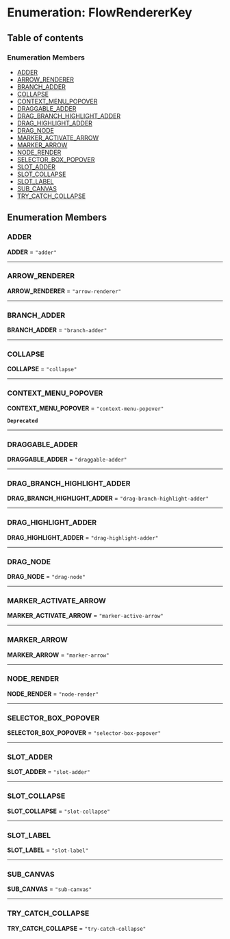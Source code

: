 # Enumeration: FlowRendererKey

## Table of contents

### Enumeration Members

* [ADDER](/auto-docs/fixed-layout-editor/enums/FlowRendererKey.md#adder)
* [ARROW\_RENDERER](/auto-docs/fixed-layout-editor/enums/FlowRendererKey.md#arrow_renderer)
* [BRANCH\_ADDER](/auto-docs/fixed-layout-editor/enums/FlowRendererKey.md#branch_adder)
* [COLLAPSE](/auto-docs/fixed-layout-editor/enums/FlowRendererKey.md#collapse)
* [CONTEXT\_MENU\_POPOVER](/auto-docs/fixed-layout-editor/enums/FlowRendererKey.md#context_menu_popover)
* [DRAGGABLE\_ADDER](/auto-docs/fixed-layout-editor/enums/FlowRendererKey.md#draggable_adder)
* [DRAG\_BRANCH\_HIGHLIGHT\_ADDER](/auto-docs/fixed-layout-editor/enums/FlowRendererKey.md#drag_branch_highlight_adder)
* [DRAG\_HIGHLIGHT\_ADDER](/auto-docs/fixed-layout-editor/enums/FlowRendererKey.md#drag_highlight_adder)
* [DRAG\_NODE](/auto-docs/fixed-layout-editor/enums/FlowRendererKey.md#drag_node)
* [MARKER\_ACTIVATE\_ARROW](/auto-docs/fixed-layout-editor/enums/FlowRendererKey.md#marker_activate_arrow)
* [MARKER\_ARROW](/auto-docs/fixed-layout-editor/enums/FlowRendererKey.md#marker_arrow)
* [NODE\_RENDER](/auto-docs/fixed-layout-editor/enums/FlowRendererKey.md#node_render)
* [SELECTOR\_BOX\_POPOVER](/auto-docs/fixed-layout-editor/enums/FlowRendererKey.md#selector_box_popover)
* [SLOT\_ADDER](/auto-docs/fixed-layout-editor/enums/FlowRendererKey.md#slot_adder)
* [SLOT\_COLLAPSE](/auto-docs/fixed-layout-editor/enums/FlowRendererKey.md#slot_collapse)
* [SLOT\_LABEL](/auto-docs/fixed-layout-editor/enums/FlowRendererKey.md#slot_label)
* [SUB\_CANVAS](/auto-docs/fixed-layout-editor/enums/FlowRendererKey.md#sub_canvas)
* [TRY\_CATCH\_COLLAPSE](/auto-docs/fixed-layout-editor/enums/FlowRendererKey.md#try_catch_collapse)

## Enumeration Members

### ADDER

**ADDER** = `"adder"`

***

### ARROW\_RENDERER

**ARROW\_RENDERER** = `"arrow-renderer"`

***

### BRANCH\_ADDER

**BRANCH\_ADDER** = `"branch-adder"`

***

### COLLAPSE

**COLLAPSE** = `"collapse"`

***

### CONTEXT\_MENU\_POPOVER

**CONTEXT\_MENU\_POPOVER** = `"context-menu-popover"`

**`Deprecated`**

***

### DRAGGABLE\_ADDER

**DRAGGABLE\_ADDER** = `"draggable-adder"`

***

### DRAG\_BRANCH\_HIGHLIGHT\_ADDER

**DRAG\_BRANCH\_HIGHLIGHT\_ADDER** = `"drag-branch-highlight-adder"`

***

### DRAG\_HIGHLIGHT\_ADDER

**DRAG\_HIGHLIGHT\_ADDER** = `"drag-highlight-adder"`

***

### DRAG\_NODE

**DRAG\_NODE** = `"drag-node"`

***

### MARKER\_ACTIVATE\_ARROW

**MARKER\_ACTIVATE\_ARROW** = `"marker-active-arrow"`

***

### MARKER\_ARROW

**MARKER\_ARROW** = `"marker-arrow"`

***

### NODE\_RENDER

**NODE\_RENDER** = `"node-render"`

***

### SELECTOR\_BOX\_POPOVER

**SELECTOR\_BOX\_POPOVER** = `"selector-box-popover"`

***

### SLOT\_ADDER

**SLOT\_ADDER** = `"slot-adder"`

***

### SLOT\_COLLAPSE

**SLOT\_COLLAPSE** = `"slot-collapse"`

***

### SLOT\_LABEL

**SLOT\_LABEL** = `"slot-label"`

***

### SUB\_CANVAS

**SUB\_CANVAS** = `"sub-canvas"`

***

### TRY\_CATCH\_COLLAPSE

**TRY\_CATCH\_COLLAPSE** = `"try-catch-collapse"`
